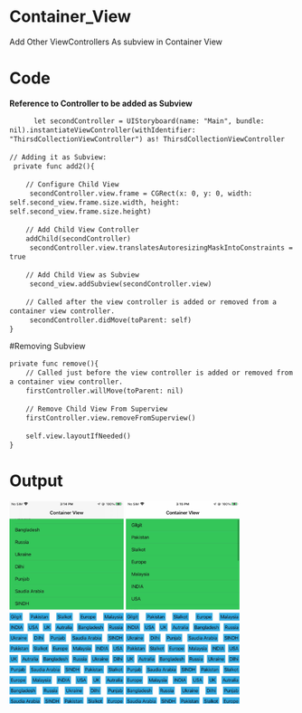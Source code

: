 # Container_View

Add Other ViewControllers As subview in Container View 

# Code

**Reference to Controller to be added as Subview**

          let secondController = UIStoryboard(name: "Main", bundle: nil).instantiateViewController(withIdentifier: "ThirsdCollectionViewController") as! ThirsdCollectionViewController

    // Adding it as Subview:
     private func add2(){

        // Configure Child View
         secondController.view.frame = CGRect(x: 0, y: 0, width: self.second_view.frame.size.width, height: self.second_view.frame.size.height)

        // Add Child View Controller
        addChild(secondController)
         secondController.view.translatesAutoresizingMaskIntoConstraints = true

        // Add Child View as Subview
         second_view.addSubview(secondController.view)

        // Called after the view controller is added or removed from a container view controller.
         secondController.didMove(toParent: self)
    }
    
#Removing Subview

    private func remove(){
        // Called just before the view controller is added or removed from a container view controller.
        firstController.willMove(toParent: nil)

        // Remove Child View From Superview
        firstController.view.removeFromSuperview()

        self.view.layoutIfNeeded()
    }

# Output

<img src="ScreenShort/screen.jpg" width="40%">
<img src="ScreenShort/screen2.jpg" width="40%">
